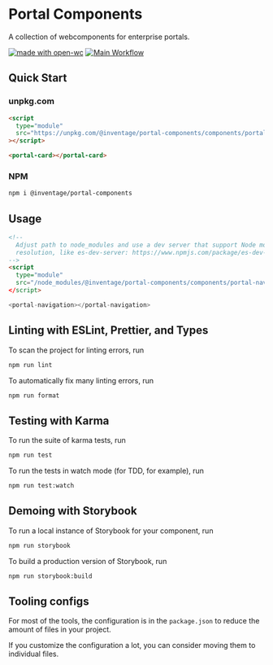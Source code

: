# Portal Components

A collection of webcomponents for enterprise portals.

[![made with open-wc](https://img.shields.io/badge/made%20with-open--wc-%23217ff9)](https://open-wc.org)
[![Main Workflow](https://github.com/inventage/portal-components/workflows/Main%20Workflow/badge.svg)](https://github.com/inventage/portal-components/actions?query=workflow%3A"Main+Workflow")

## Quick Start

### unpkg.com

```html
<script
  type="module"
  src="https://unpkg.com/@inventage/portal-components/components/portal-card/portal-card.js?module"
></script>

<portal-card></portal-card>
```

### NPM

```bash
npm i @inventage/portal-components
```

## Usage

```html
<!--
  Adjust path to node_modules and use a dev server that support Node module
  resolution, like es-dev-server: https://www.npmjs.com/package/es-dev-server
-->
<script
  type="module"
  src="/node_modules/@inventage/portal-components/components/portal-navigation/portal-navigation.js"
</script>

<portal-navigation></portal-navigation>
```

## Linting with ESLint, Prettier, and Types

To scan the project for linting errors, run

```bash
npm run lint
```

To automatically fix many linting errors, run

```bash
npm run format
```

## Testing with Karma

To run the suite of karma tests, run

```bash
npm run test
```

To run the tests in watch mode (for TDD, for example), run

```bash
npm run test:watch
```

## Demoing with Storybook

To run a local instance of Storybook for your component, run

```bash
npm run storybook
```

To build a production version of Storybook, run

```bash
npm run storybook:build
```

## Tooling configs

For most of the tools, the configuration is in the `package.json` to reduce the amount of files in your project.

If you customize the configuration a lot, you can consider moving them to individual files.
